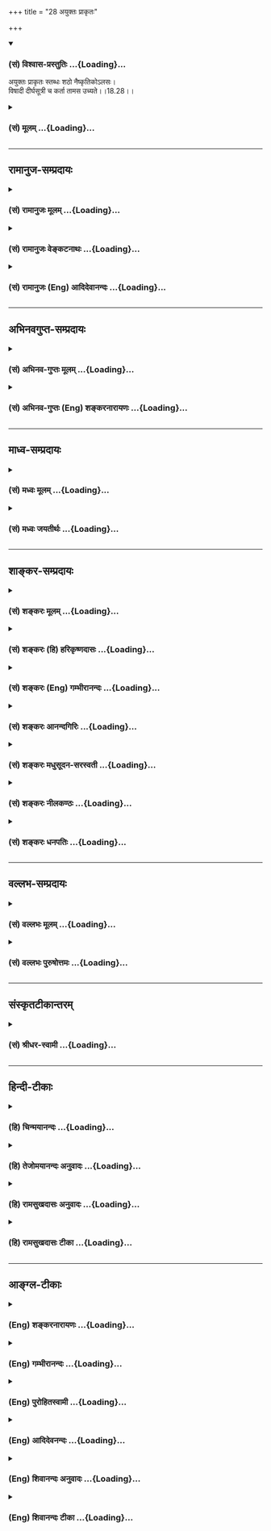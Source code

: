 +++
title = "28 अयुक्तः प्राकृतः"

+++
<div class="js_include" newlevelforh1="3" title="(सं) विश्वास-प्रस्तुतिः" unfilled url="/purANam_vaiShNavam/mahAbhAratam/06-bhIShma-parva/03-bhagavad-gItA-parva/saMskRtam/vishvAsa-prastutiH/18_moxa-saMnyAsa-yogaH/28_ayuktaH_prAkRtaH.md">
<details open><summary><h3>(सं) विश्वास-प्रस्तुतिः ...{Loading}...</h3></summary>

अयुक्तः प्राकृतः स्तब्धः शठो नैष्कृतिकोऽलसः।  
विषादी दीर्घसूत्री च कर्ता तामस उच्यते।।18.28।।
</details>
</div>
<div class="js_include collapsed" newlevelforh1="3" title="(सं) मूलम्" unfilled url="/purANam_vaiShNavam/mahAbhAratam/06-bhIShma-parva/03-bhagavad-gItA-parva/saMskRtam/mUlam/18_moxa-saMnyAsa-yogaH/28_ayuktaH_prAkRtaH.md">
<details><summary><h3>(सं) मूलम् ...{Loading}...</h3></summary>

अयुक्तः प्राकृतः स्तब्धः शठो नैष्कृतिकोऽलसः।  
विषादी दीर्घसूत्री च कर्ता तामस उच्यते।।18.28।।
</details>
</div>


_________________
## रामानुज-सम्प्रदायः
<div class="js_include collapsed" newlevelforh1="3" title="(सं) रामानुजः मूलम्" unfilled url="/purANam_vaiShNavam/mahAbhAratam/06-bhIShma-parva/03-bhagavad-gItA-parva/saMskRtam/rAmAnujaH/mUlam/18_moxa-saMnyAsa-yogaH/28_ayuktaH_prAkRtaH.md">
<details><summary><h3>(सं) रामानुजः मूलम् ...{Loading}...</h3></summary>

।।18.28।।**अयुक्तः** शास्त्रीयकर्मायोग्यः विकर्मस्थः; **प्राकृतः**
अनधिगतविद्यः; **स्तब्धः** अनारम्भशीलः; **शठः** अभिचारादिकर्मरुचिः;
**नैष्कृतिकः** वञ्चनपरः; **अलसः** आरब्धेषु अपि कर्मसु मन्दप्रवृत्तिः।
**विषादी** अतिमात्रावसादशीलः; **दीर्घसूत्री** अभिचारादिकर्म कुर्वन्
परेषु दीर्घकालवर्त्यनर्थपर्यालोचनशीलः; एवंभूतो यः **कर्ता** स
**तामसः। एवं कर्तव्यकर्मविषयज्ञाने कर्तव्ये च कर्मणि अनुष्ठातरि च गुणतः
त्रैविध्यम् उक्तम्; इदानीं सर्वतत्त्वसर्वपुरुषार्थनिश्चयरूपाया बुद्धेः
धृतेः च गुणतः त्रैविध्यम् आह --**

</details>
</div>
<div class="js_include collapsed" newlevelforh1="3" title="(सं) रामानुजः वेङ्कटनाथः" unfilled url="/purANam_vaiShNavam/mahAbhAratam/06-bhIShma-parva/03-bhagavad-gItA-parva/saMskRtam/rAmAnujaH/venkaTanAthaH/18_moxa-saMnyAsa-yogaH/28_ayuktaH_prAkRtaH.md">
<details><summary><h3>(सं) रामानुजः वेङ्कटनाथः ...{Loading}...</h3></summary>

  
  
।।18.28।। अवधानाभावादेःप्राकृतः इत्यादिना सिद्धेरयुक्तशब्देन अनर्हत्वं
विवक्षितमित्याहशास्त्रीयेति।
अशुचिशब्दनिर्दिष्टाद्राजसस्यायोग्यत्वादधिकमयोग्यत्वमिह
विवक्षितमित्याहविकर्मस्थ इति। एवं हि तस्यायोग्यतातिशयः यथा
शैवान्पाशुपतान् स्पृष्ट्वा लोकायतिकनास्तिकान्। विकर्मस्थान्
द्विजाञ्छूद्रान् सचेलो जलमाविशेत् इति
शास्त्राध्ययनतदर्थोपदेशादिजनितसात्त्विककर्मानुष्ठानानुगुणविशेषराहित्यं
प्राकृतशब्देन विवक्षितमित्याहअनधिगतविद्य इति। पूज्येष्वपि
त्वरितावश्यकर्तव्ययथोचितप्रणामाद्यारम्भविपरीतं स्तिमितस्वभावत्वमिह
स्तब्धशब्दार्थ इत्याहअनारम्भशील इति। गूढविप्रियकृत्त्वं शठत्वं तच्च
प्रकरणाच्छास्त्रोदिततामसकर्मद्वारेत्याह -- अभिचारादिकर्मरुचिरिति।
पुनरुक्तिपरिहाराय मायाप्रतारणादिलौकिककर्मद्वारा नैकृतिकत्वमाह -- वञ्चनपर
इति। श्वः कार्यमद्य कुर्वीत \[म.भा.12।321।73\] इति न्यायाच्छास्त्रीयेषु
त्वरितेन भवितव्यम् तद्वैपरीत्यमिहालस्यं; तत्रानारम्भस्य
स्तब्धशब्देनोक्तत्वात्आरब्धेष्विति विशेषितम्। विषादी इत्यत्र
धातोरेवावसादार्थत्वादुपसर्गेण तत्प्रकर्षः; प्रत्ययेन ताच्छील्यं च
विवक्षितमित्याहअतिमात्रावसादशील इति। अवसादश्च लक्षितो
वाक्यकारेणदेशकालवैगुण्याच्छोकवस्त्वाद्यनुस्मृतेश्च तज्जं
दैन्यमभास्वरत्वं मनसोऽवसादः इति। प्रारब्धकर्मणां
शीघ्रमसमापनरूपमन्दप्रवृत्तित्वादेरलसादिशब्देन निर्दिष्टत्वादवयवशक्तेः
शाठ्यादिसमभिव्याहारस्य चानुगुणदीर्घसूत्रत्वं विशिनष्टिअभिचारादिकर्म
कुर्वन्परेषु दीर्घकालवर्त्यनर्थपर्यालोचनशील इति। सूत्र सूत्रेण(वेष्टने)
\[धा.पा.10375\] इति धातुः; सूत्रणं चिन्तनं ताच्छील्यार्थप्रत्ययः
दीर्घसूत्रणाद्दीर्घसूत्री।
निरपराधशकुन्तादिग्रहणार्थदीर्घसूत्रकर्तृसमानतया
दीर्घसूत्रीत्यौपचारिकग्रहणं तु मन्दमिति भावः।  
  

</details>
</div>
<div class="js_include collapsed" newlevelforh1="3" title="(सं) रामानुजः (Eng) आदिदेवानन्दः" unfilled url="/purANam_vaiShNavam/mahAbhAratam/06-bhIShma-parva/03-bhagavad-gItA-parva/saMskRtam/rAmAnujaH/english/AdidevAnandaH/18_moxa-saMnyAsa-yogaH/28_ayuktaH_prAkRtaH.md">
<details><summary><h3>(सं) रामानुजः (Eng) आदिदेवानन्दः ...{Loading}...</h3></summary>

18.28 'Ayukta' is the doer who is unalified for acts enjoined by the
Sastras; the meaning is that he is engaged in perverse acts; who is
'unrefined', means one uninstructed; who is 'stubborn', means one who is
not disposed to act; who is 'depraved' means one who has the taste for
black magic etc; who is dishonest is one who is treacherous; who is
'indolent' is one who is not inclined to carry out actions undertaken;
who is 'despondent' is one given to excessive despondency; and one who
is 'dilatory', is a person who, while engaged in black magic, etc., pays
malevolent attention to produce long-standing evil to others - such a
doer is declared to be Tamasika. Thus, has been told the threefold
division in terms of the Gunas of the knowledge about the work that
ought to be performed, and about the agent of work. Now, Sri Krsna
describe s the threefold division of Buddhi and Dhrti (fortitude) on the
basis of Gunas. These faculties give the determinate knowledge of all
realities in existence and of all ends of human life (Purusarthas).

</details>
</div>


_________________
## अभिनवगुप्त-सम्प्रदायः
<div class="js_include collapsed" newlevelforh1="3" title="(सं) अभिनव-गुप्तः मूलम्" unfilled url="/purANam_vaiShNavam/mahAbhAratam/06-bhIShma-parva/03-bhagavad-gItA-parva/saMskRtam/abhinava-guptaH/mUlam/18_moxa-saMnyAsa-yogaH/28_ayuktaH_prAkRtaH.md">
<details><summary><h3>(सं) अभिनव-गुप्तः मूलम् ...{Loading}...</h3></summary>

।।18.26 -- 18.28।। मुक्तसङ्ग इत्यादि तामस उच्यते इत्यन्तम्। अहं कर्ता इति
न वदन्; तच्छीलः; तद्धर्मा +++(N तद्धर्मः )+++ ; तत्साधुकारी वा यो न +++(S न यो
भवति ;N;K omit न )+++ भवति इति अनहंवादी इति। अनेन णिनिना
व्यवहारमात्रसंवृत्तिवशेन योगिनोऽपि अहं करोमि इति वचो न निषिद्धम्।
हर्षशोकान्वितः; सिद्ध्यसिद्ध्योः। निकृतिः नैर्घृण्यम्।

</details>
</div>
<div class="js_include collapsed" newlevelforh1="3" title="(सं) अभिनव-गुप्तः (Eng) शङ्करनारायणः" unfilled url="/purANam_vaiShNavam/mahAbhAratam/06-bhIShma-parva/03-bhagavad-gItA-parva/saMskRtam/abhinava-guptaH/english/shankaranArAyaNaH/18_moxa-saMnyAsa-yogaH/28_ayuktaH_prAkRtaH.md">
<details><summary><h3>(सं) अभिनव-गुप्तः (Eng) शङ्करनारायणः ...{Loading}...</h3></summary>

18.26-28 Muktasangah etc. upto Tamasa ucyate. He who does not make
speech of egoism : He who does not claim 'I am the agent' i.e., he who
is different from the one who claims so by natural inclination, or
claims as such with an intention that 'I should do so', or claims so in
an efficient manner. This nini (suffix employed in anahamvadi) does not
prohibit for a Yogin, the speech 'I do' under the influence of the cover
of the mundane life. Who is overpowered by joy and grief : i.e., at the
time of success and failure \[respectively\]. Wickedness : cruelty.

</details>
</div>


_________________
## माध्व-सम्प्रदायः
<div class="js_include collapsed" newlevelforh1="3" title="(सं) मध्वः मूलम्" unfilled url="/purANam_vaiShNavam/mahAbhAratam/06-bhIShma-parva/03-bhagavad-gItA-parva/saMskRtam/madhvaH/mUlam/18_moxa-saMnyAsa-yogaH/28_ayuktaH_prAkRtaH.md">
<details><summary><h3>(सं) मध्वः मूलम् ...{Loading}...</h3></summary>

।।18.28।। परकृतं दोषं दीर्घकालकृतमप्यनुचितं यः सूचयति स दीर्घसूत्री। परेण
यः कृतो दोषो दीर्घकालकृतोऽपि वा। यस्तस्य सूचको दोषाद्दीर्घसूत्री स
उच्यते इत्यभिधानात्।

</details>
</div>
<div class="js_include collapsed" newlevelforh1="3" title="(सं) मध्वः जयतीर्थः" unfilled url="/purANam_vaiShNavam/mahAbhAratam/06-bhIShma-parva/03-bhagavad-gItA-parva/saMskRtam/madhvaH/jayatIrthaH/18_moxa-saMnyAsa-yogaH/28_ayuktaH_prAkRtaH.md">
<details><summary><h3>(सं) मध्वः जयतीर्थः ...{Loading}...</h3></summary>

।।18.28।। दीर्घसूत्रित्वं कथं तामसत्वे हेतुः इत्यतः सप्रमाणकं व्याचष्टे
-- **परे**ति। दीर्घकालकृतं चिरातीतकालकृतम्। अनुचितं वचनायोग्यं;
परोपद्रवहेतुत्वात्। दोषान्मात्सर्यादेः।

</details>
</div>


_________________
## शाङ्कर-सम्प्रदायः
<div class="js_include collapsed" newlevelforh1="3" title="(सं) शङ्करः मूलम्" unfilled url="/purANam_vaiShNavam/mahAbhAratam/06-bhIShma-parva/03-bhagavad-gItA-parva/saMskRtam/shankaraH/mUlam/18_moxa-saMnyAsa-yogaH/28_ayuktaH_prAkRtaH.md">
<details><summary><h3>(सं) शङ्करः मूलम् ...{Loading}...</h3></summary>

।।18.28।। --,**अयुक्तः** न युक्तः असमाहितः; **प्राकृतः**
अत्यन्तासंस्कृतबुद्धिः बालसमः; **स्तब्धः** दण्डवत् न नमति कस्मैचित्;
**शठः** मायावी शक्तिगूहनकारी; **नैष्कृतिकः** परविभेदनपरः; **अलसः**
अप्रवृत्तिशीलः कर्तव्येष्वपि; **विषादी** विषादवान् सर्वदा अवसन्नस्वभावः;
**दीर्घसूत्री** च कर्तव्यानां दीर्घप्रसारणः; सर्वदा मन्दस्वभावः; यत्
अद्य श्वो वा कर्तव्यं तत् मासेनापि न करोति; यश्च एवंभूतः; सः **कर्ता
तामसः उच्यते**।।

</details>
</div>
<div class="js_include collapsed" newlevelforh1="3" title="(सं) शङ्करः (हि) हरिकृष्णदासः" unfilled url="/purANam_vaiShNavam/mahAbhAratam/06-bhIShma-parva/03-bhagavad-gItA-parva/saMskRtam/shankaraH/hindI/harikRShNadAsaH/18_moxa-saMnyAsa-yogaH/28_ayuktaH_prAkRtaH.md">
<details><summary><h3>(सं) शङ्करः (हि) हरिकृष्णदासः ...{Loading}...</h3></summary>

।।18.28।। जो कर्ता अयुक्त है -- जिसका चित्त समाहित नहीं है; जो बालकके
समान प्राकृत -- अत्यन्त संस्कारहीन बुद्धिवाला है; जो स्तब्ध है -- दण्डकी
भाँति किसीके सामने नहीं झुकता; जो शठ अर्थात् अपनी सामर्थ्यको गुप्त
रखनेवाला कपटी है; जो नैष्कृतिक -- दूसरोंकी वृत्तिका छेदन करनेमें तत्पर
और आलसी है -- जिसका कर्तव्यकार्यमें भी प्रवृत्त होनेका स्वभाव नहीं है;
जो विषादी -- सदा शोकयुक्त स्वभाववाला और दीर्घसूत्री है -- कर्तव्यमें
बहुत विलम्ब करनेवाला है अर्थात् आज या कल कर लेनेयोग्य कार्यको महीनेभरमें
भी समाप्त नहीं कर पाता; जो ऐसा कर्ता है वह तामस कहा जाता है।

</details>
</div>
<div class="js_include collapsed" newlevelforh1="3" title="(सं) शङ्करः (Eng) गम्भीरानन्दः" unfilled url="/purANam_vaiShNavam/mahAbhAratam/06-bhIShma-parva/03-bhagavad-gItA-parva/saMskRtam/shankaraH/english/gambhIrAnandaH/18_moxa-saMnyAsa-yogaH/28_ayuktaH_prAkRtaH.md">
<details><summary><h3>(सं) शङ्करः (Eng) गम्भीरानन्दः ...{Loading}...</h3></summary>

18.28 The agent who is ayuktah, unsteady; prakrtah, naive, of very
unrefined intelligence, like a child; stabdhah, unbending like a
staff-he does not bend down to anyone; sathah, deceitful, cunning,
hiding his own powers; naiskrtikah, wicked, given to destroying the
livelihood of others; alasah, lazy, not inclined even to his own duties;
visadi, morose, ever in a mood of dejection; and dirghasutri,
procrastinating, postponing duties for long, \[Ast. adds here, 'sarvada
mandasvabhavah, always slow by nature'.-Tr.\] not accomplishing even in
a month what is to be done today or tomorrow;-one who is such, he
ucyate, is said to be; tamasah, possessed of tamas.

</details>
</div>
<div class="js_include collapsed" newlevelforh1="3" title="(सं) शङ्करः आनन्दगिरिः" unfilled url="/purANam_vaiShNavam/mahAbhAratam/06-bhIShma-parva/03-bhagavad-gItA-parva/saMskRtam/shankaraH/AnandagiriH/18_moxa-saMnyAsa-yogaH/28_ayuktaH_prAkRtaH.md">
<details><summary><h3>(सं) शङ्करः आनन्दगिरिः ...{Loading}...</h3></summary>

।।18.28।। दीर्घं सूत्रयितुं शीलमस्येति व्युत्पत्तिं गृहीत्वा
विवक्षितमर्थमाह -- **कर्तव्यानामिति।** एवं क्रियमाणे सत्यनिष्टमिदं
कथंचिदापद्येत यदा पुनरेवं क्रियते तदा त्वनिष्टमेव संभावनोपनीतमिति
चिन्तापरंपरायां मन्थरप्रवृत्तिरित्यर्थः। तदेव स्पष्टयति -- **यदद्येति।**

</details>
</div>
<div class="js_include collapsed" newlevelforh1="3" title="(सं) शङ्करः मधुसूदन-सरस्वती" unfilled url="/purANam_vaiShNavam/mahAbhAratam/06-bhIShma-parva/03-bhagavad-gItA-parva/saMskRtam/shankaraH/madhusUdana-sarasvatI/18_moxa-saMnyAsa-yogaH/28_ayuktaH_prAkRtaH.md">
<details><summary><h3>(सं) शङ्करः मधुसूदन-सरस्वती ...{Loading}...</h3></summary>

।।18.28।। अयुक्त इति। अयुक्तः सर्वदा विषयापहृतचित्तत्वेन
कर्तव्येष्वनवहितः; प्राकृतः शास्त्रासंस्कृतबुद्धिर्बालसमः; स्तब्धो
गुरुदेवतादिष्वप्यनम्रः; शठः परवञ्चनार्थमन्यथाजानन्नप्यन्यथावादी;
नैकृतिकः स्वस्मिन्नुपकारित्वभ्रममुत्पाद्य परवृत्तिच्छेदनेन स्वार्थपरः;
अलसोऽवश्यकर्तव्येष्वप्यप्रवृत्तिशीलः; विषादी
सततमसंतुष्टस्वभावत्वेनानुशोचनशीलः; दीर्घसूत्री
निरन्तरशङ्कासहस्रकवलितान्तःकरणत्वेनातिमन्थरप्रवृत्तिर्यदद्यकर्तव्यं
तन्मासेनापि करोति नवेत्येवंशीलश्च; कर्ता तामस उच्यते।

</details>
</div>
<div class="js_include collapsed" newlevelforh1="3" title="(सं) शङ्करः नीलकण्ठः" unfilled url="/purANam_vaiShNavam/mahAbhAratam/06-bhIShma-parva/03-bhagavad-gItA-parva/saMskRtam/shankaraH/nIlakaNThaH/18_moxa-saMnyAsa-yogaH/28_ayuktaH_prAkRtaH.md">
<details><summary><h3>(सं) शङ्करः नीलकण्ठः ...{Loading}...</h3></summary>

।।18.28।। अयुक्तोऽनवहितः। प्राकृतोऽत्यन्तमसंस्कृतबुद्धिर्बालसमः। स्तब्धो
दण्डवन्न नमति कस्मैचित्। शठः शक्तिगूहनकारी। नैष्कृतिको वञ्चकः परावमानी
वा। अलसः अप्रवृत्तिशीलः कर्तव्येष्वपि। विषादी सर्वदा अवसन्नस्वभावः।
दीर्घसूत्री चिरकारी। एकाहसाध्यं कार्यं मासेनापि न करोतीत्यर्थः। य
एवंभूतः स कर्ता तामस उच्यते।

</details>
</div>
<div class="js_include collapsed" newlevelforh1="3" title="(सं) शङ्करः धनपतिः" unfilled url="/purANam_vaiShNavam/mahAbhAratam/06-bhIShma-parva/03-bhagavad-gItA-parva/saMskRtam/shankaraH/dhanapatiH/18_moxa-saMnyAsa-yogaH/28_ayuktaH_prAkRtaH.md">
<details><summary><h3>(सं) शङ्करः धनपतिः ...{Loading}...</h3></summary>

।।18.28।। एवं राजसं कर्तारमुदाहृत्य तामसं तमाह -- अयुक्तो विषयेषु
विक्षिप्तचित्तत्वादसमाहितः; प्राकृतोऽत्यन्तासंस्कृतबुद्धिर्बालिशः;
स्तब्धः कस्मैचिद्दण्डवन्न नमति सर्वदाऽनम्रो मन्दस्वभावः; शठः
शक्तिगूहनकारी मायावी; नैकृतिकः परवृत्तिच्छेदनपरः; अलसः
कर्तव्येष्वप्रवृत्तिशीलः; विषादी सर्वदा खिन्नस्वभावः; दीर्धं सूत्रायुतुं
शीलमस्येति दीर्घसूत्री कर्तव्यानां दीर्घप्रसारणस्वभावः एवं क्रियमाणे
सत्यनिष्टमिदं कथंचिदापद्येत; यदा पुनरेवं क्रियते तदात्वनिष्टमेव
संभावानोपनीतमित्येवं शङ्कासहस्त्रव्याप्तचित्तत्वेनातिमन्थरप्रवृत्तिशीलः
यदद्य श्वो वा कर्तव्यं तन्मासेनापि न करोति एवंविधो यः कर्ता स तामस
उच्यते।

</details>
</div>


_________________
## वल्लभ-सम्प्रदायः
<div class="js_include collapsed" newlevelforh1="3" title="(सं) वल्लभः मूलम्" unfilled url="/purANam_vaiShNavam/mahAbhAratam/06-bhIShma-parva/03-bhagavad-gItA-parva/saMskRtam/vallabhaH/mUlam/18_moxa-saMnyAsa-yogaH/28_ayuktaH_prAkRtaH.md">
<details><summary><h3>(सं) वल्लभः मूलम् ...{Loading}...</h3></summary>

।।18.28।। अयुक्त इति। शास्त्रीयकर्माधिकारी सन् योऽयुक्तः विकर्मस्थः
अनधिगतविद्यः स्तब्धः आरम्भशिथिलः शठः अभिचारादिकर्मरुचिः वञ्चकः
कर्मस्वलसो दुःखी दीर्घं सूत्रं कर्त्तव्यता यस्य तथा तामस उच्यते।

</details>
</div>
<div class="js_include collapsed" newlevelforh1="3" title="(सं) वल्लभः पुरुषोत्तमः" unfilled url="/purANam_vaiShNavam/mahAbhAratam/06-bhIShma-parva/03-bhagavad-gItA-parva/saMskRtam/vallabhaH/puruShottamaH/18_moxa-saMnyAsa-yogaH/28_ayuktaH_prAkRtaH.md">
<details><summary><h3>(सं) वल्लभः पुरुषोत्तमः ...{Loading}...</h3></summary>

  
  
।।18.28।। तामसमाहअयुक्त इति। अयुक्तः पूर्वापरानुसन्धानरहितः; प्राकृतः
प्रकृतिजन्यसद्भावरहितः; स्तब्धः अनम्रः; शठो धूर्तः; नैकृतिकः सर्वावमानी
कृतावमानी वा; अलसः अनुद्यमी; विषादी अकार्यशोचनस्वभावः; दीर्घसूत्री
क्षणसाध्यकार्यस्य माससम्पादनशील एतादृशः कर्त्ता तामस उच्यते।  
  

</details>
</div>


_________________
## संस्कृतटीकान्तरम्
<div class="js_include collapsed" newlevelforh1="3" title="(सं) श्रीधर-स्वामी" unfilled url="/purANam_vaiShNavam/mahAbhAratam/06-bhIShma-parva/03-bhagavad-gItA-parva/saMskRtam/shrIdhara-svAmI/18_moxa-saMnyAsa-yogaH/28_ayuktaH_prAkRtaH.md">
<details><summary><h3>(सं) श्रीधर-स्वामी ...{Loading}...</h3></summary>

।।18.28।। तामसं कर्तारमाह **-- अयुक्त इति।** अयुक्तोऽनवहितः; प्राकृतो
विवेकशून्यः; स्तब्धोऽनम्रः; शठः शक्तिगूहनकारी; नैष्कृतिकः परावमानी;
अलसोऽनुद्यमशीलः; विषादी शोकशीलः; यदद्य वा श्वो या कार्यं तन्मासेनापि न
संपादयति यः स दीर्घसूत्री; एवंभूतः कर्ता तामस उच्यते। कर्तृत्रैविध्येनैव
ज्ञातुरपि त्रैविध्यमुक्तं भवति। कर्मत्रैविध्येन च ज्ञेयस्यापि
त्रैविध्यमुक्तं वेदितव्यम्। बुद्धेस्त्रैविध्येन करणस्यापि
त्रैविध्यमुक्तं भविष्यति।

</details>
</div>


_________________
## हिन्दी-टीकाः
<div class="js_include collapsed" newlevelforh1="3" title="(हि) चिन्मयानन्दः" unfilled url="/purANam_vaiShNavam/mahAbhAratam/06-bhIShma-parva/03-bhagavad-gItA-parva/hindI/chinmayAnandaH/18_moxa-saMnyAsa-yogaH/28_ayuktaH_prAkRtaH.md">
<details><summary><h3>(हि) चिन्मयानन्दः ...{Loading}...</h3></summary>

।।18.28।। यहाँ तामस ज्ञान से प्रेरित होकर तामस कर्म करने वाले तामस कर्ता
का विस्तृत वर्णन किया गया है। अयुक्त जिसका मन; बुद्धि के साथ युक्त न हो
वह व्यक्ति अयुक्त कहलाता है। बुद्धि के मार्गदर्शन की उपेक्षा करके तामसिक
कर्ता अपनी मनमानी ही करता है; बुद्धिमानी नहीं प्राकृत अत्यन्त असभ्य और
असंस्कृत बुद्धि का पुरुष प्राकृत कहा जाता है। सुसंस्कृत पुरुष वह है; जो
अपने मन की निम्नस्तरीय प्रवृत्तियों को अपने वश में रखता है। किन्तु तामसी
पुरुष अयुक्त होने के कारण प्राकृत स्वभाव का होता है। उसे अपने ऊपर किसी
भी प्रकार का संयम नहीं होता। बुद्धि का दर्पण दर्शाने पर भी वह स्वीकार
नहीं करता कि दर्पण में प्रतिबिम्बित असभ्यता आदि अवगुण उसके अपने ही
हैं। स्तब्ध एक दण्ड के समान वह कभी किसी के आगे नम्रभाव से नतमस्तक नहीं
होता। वह ऐसा हठी और दुराग्रही होता है कि किसी के सदुपदेश का वह श्रवण भी
नहीं करना चाहता; पालन करना तो दूर की बात है। किसी का भी उपदेश उसे सहन
नहीं होता है। शठ अर्थात् मायावी। तामस कर्ता पर कभी विश्वास नहीं किया जा
सकता; क्यों कि वह अपने वास्तविक उद्देश्यों को गुप्त रखकर लोगों की वंचना
करने के लिए अन्य प्रकार के कार्य करता है। प्रवंचना के ऐसे कार्यों से
समाज के लोगों को दुख और कष्ट भोगने पड़ते हैं। नैष्कृतिक श्री शंकराचार्य
इसका अर्थ बताते हुए कहते हैं; तामसिक कर्ता परवृत्तिच्छेदनपर अर्थात्
दूसरे की आजीविका का नाश करने वाला होता है। अन्य लोगों के साथ लड़ाई झगड़ा
करने पर सदैव उतारू रहता है और शत्रुता और बदले की भावना रखता है। अलस तामस
कर्ता सहज ही किसी कार्य में प्रवृत्त नहीं होता; कर्तव्य कर्म में भी
नहीं। बिना परिश्रम के फलोपभोग की उसकी कामना रहती है। ऐसा आलसी पुरुष
विचार करने में भी असमर्थ होता है। लंका के तीन बन्धु विभीषण; रावण और
कुम्भकर्ण क्रमश सात्त्विक; राजसिक और तामसिक कर्ताओं के प्रतीक हैं। विषादी
सदा उदास रहता है। किसी भी वस्तु या व्यक्ति से वह सन्तुष्ट नहीं रहता।
जीवन की चुनौतियों का सामना करने की न उसमें क्षमता होती हैं और न दृढ़ता।
इसलिए; वह किसी ऐसे सुरक्षित स्थान पर निवास करना चाहता है; जहाँ जगत् की
समस्याएं न हों और वह निर्विघ्न रूप से विषयोपभोग,कर सके। दीर्घसूत्री वह
पुरुष जो तत्काल करने योग्य कर्म को कल करेंगे ऐसा कहतेकहते एक मास के
पश्चात् भी नहीं करता है; दीर्घसूत्री कहलाता है। वह शीघ्र निर्णय नहीं ले
सकता और यदि ले भी लेता है; तो उसे कार्यान्वित कर नहीं पाता। इस प्रकार;
तीन श्लोकों में भगवान् श्रीकृष्ण ने त्रिविध कर्ताओं के आन्तरिक स्वभाव का
अत्यन्त सुन्दर चित्रण किया है। यह सदैव ध्यान रहे कि उपर्युक्त चित्रण
परपरीक्षण के लिए न होकर आत्मनिरीक्षण एवं आत्मसुधार के लिए है। भगवान् आगे
कहते हैं

</details>
</div>
<div class="js_include collapsed" newlevelforh1="3" title="(हि) तेजोमयानन्दः अनुवादः" unfilled url="/purANam_vaiShNavam/mahAbhAratam/06-bhIShma-parva/03-bhagavad-gItA-parva/hindI/tejomayAnandaH/anuvAdaH/18_moxa-saMnyAsa-yogaH/28_ayuktaH_prAkRtaH.md">
<details><summary><h3>(हि) तेजोमयानन्दः अनुवादः ...{Loading}...</h3></summary>

।।18.28।। अयुक्त, प्राकृत, स्तब्ध, शठ, नैष्कृतिक, आलसी, विषादी और
दीर्घसूत्री कर्ता तामस कहा जाता है।।

</details>
</div>
<div class="js_include collapsed" newlevelforh1="3" title="(हि) रामसुखदासः अनुवादः" unfilled url="/purANam_vaiShNavam/mahAbhAratam/06-bhIShma-parva/03-bhagavad-gItA-parva/hindI/rAmasukhadAsaH/anuvAdaH/18_moxa-saMnyAsa-yogaH/28_ayuktaH_prAkRtaH.md">
<details><summary><h3>(हि) रामसुखदासः अनुवादः ...{Loading}...</h3></summary>

।।18.28।। जो कर्ता असावधान, अशिक्षित, ऐंठ-अकड़वाला, जिद्दी, उपकारीका
अपकार करनेवाला, आलसी, विषादी और दीर्घसूत्री है, वह तामस कहा जाता है।

</details>
</div>
<div class="js_include collapsed" newlevelforh1="3" title="(हि) रामसुखदासः टीका" unfilled url="/purANam_vaiShNavam/mahAbhAratam/06-bhIShma-parva/03-bhagavad-gItA-parva/hindI/rAmasukhadAsaH/TIkA/18_moxa-saMnyAsa-yogaH/28_ayuktaH_prAkRtaH.md">
<details><summary><h3>(हि) रामसुखदासः टीका ...{Loading}...</h3></summary>

।।18.28।।***व्याख्या --***  **अयुक्तः --** तमोगुण मनुष्यको मूढ़ बना
देता है (गीता 14। 8)। इस कारण किस समयमें कौनसा काम करना चाहिये किस तरह
करनेसे हमें लाभ है और किस तरह करनेसे हमें हानि है -- इस विषयमें तामस
मनुष्य सावधान नहीं रहता अर्थात् वह कर्तव्य और अकर्तव्यके विषयमें सोचता
ही,नहीं। इसलिये वह अयुक्त अर्थात् असावधान कहलाता है।**प्राकृतः --**
जिसने शास्त्र; सत्सङ्ग; अच्छी शिक्षा; उपदेश आदिसे न तो अपने जीवनको ठीक
बनाया है और न अपने जीवनपर कुछ विचार ही किया है; माँबापसे जैसा पैदा हुआ
है; वैसाकावैसा ही कोरा अर्थात् कर्तव्यअकर्तव्यकी शिक्षासे रहित रहा है;
ऐसा मनुष्य प्राकृत अर्थात् अशिक्षित कहलाता है।**स्तब्धः --** तमोगुणकी
प्रधानताके कारण उसके मन; वाणी और शरीरमें अकड़ रहती है। इसलिये वह अपने
वर्णआश्रममें बड़ेबूढ़े माता; पिता; गुरु; आचार्य आदिके सामने कभी झुकता
नहीं। वह मन; वाणी और शरीरसे कभी सरलता और नम्रताका व्यवहार नहीं करता;
प्रत्युत कठोर व्यवहार करता है। ऐसा मनुष्य स्तब्ध अर्थात् ऐंठअकड़वाला
कहलाता है।  
  
**शठः --** तामस मनुष्य अपनी एक जिद होनेके कारण दूसरोंकी दी हुई अच्छी
शिक्षाको; अच्छे विचारोंको नहीं मानता। उसको तो मूढ़ताके कारण अपने ही
विचार अच्छे लगते हैं। इसलिये वह शठ अर्थात् जिद्दी कहलाता है **(टिप्पणी
प₀ 909)**।**अनैष्कृतिकः --** जिनसे कुछ उपकार पाया है; उनका प्रत्युपकार
करनेका जिसका स्वभाव होता है; वह नैष्कृतिक कहलाता है। परन्तु तामस मनुष्य
दूसरोंसे उपकार पा करके भी उनका उपकार नहीं करता; प्रत्युत उनका अपकार करता
है; इसलिये वह अनैष्कृतिक कहलाता है।**अलसः --** अपने वर्णआश्रमके अनुसार
आवश्यक कर्तव्यकर्म प्राप्त हो जानेपर भी तामस मनुष्यको मूढ़ताके कारण वह
कर्म करना अच्छा नहीं लगता; प्रत्युत सांसारिक निरर्थक बातोंको पड़ेपड़े
सोचते रहना अथवा नींदमें पड़े रहना अच्छा लगता है। इसलिये उसे आलसी कहा गया
है।**विषादी --** यद्यपि तामस मनुष्यमें यह विचार होता ही नहीं कि क्या
कर्तव्य होता है और क्या अकर्तव्य होता है तथा निद्रा; आलस्य; प्रमाद
आदिमें मेरी शक्तिका; मेरे जीवनके अमूल्य समयका कितना दुरुपयोग हो रहा है;
तथापि अच्छे मार्गसे और कर्तव्यसे च्युत होनेसे उसके भीतर स्वाभाविक ही एक
विषाद (दुःख; अशान्ति) होता रहता है। इसलिये उसे विषादी कहा गया
है।**दीर्घसूत्री --** अमुक काम किस तरीकेसे बढ़िया और जल्दी हो सकता है --
इस बातको वह सोचता ही नहीं। इसलिये वह किसी काममें अविवेकपूर्वक लग भी जाता
है तो थोड़े समयमें होनेवाले काममें भी बहुत ज्यादा समय लगा देता है और
उससे काम भी सुचारुरूपसे नहीं होता। ऐसा मनुष्य दीर्घसूत्री कहलाता
है।**कर्ता तामस उच्यते --** उपर्युक्त आठ लक्षणोंवाला कर्ता तामस कहलाता
है।  
  
**विशेष बात**  
  
छब्बीसवें; सत्ताईसवें और अट्ठाईसवें श्लोकमें जितनी बातें आयीं हैं; वे सब
कर्ताको लेकर ही कही गयी हैं। कर्ताके जैसे लक्षण होते हैं; उन्हींके
अनुसार कर्म होते हैं। कर्ता जिन गुणोंको स्वीकार करता है; उन गुणोंके
अनुसार ही कर्मोंका रूप होता है। कर्ता जिस साधनको करता है; वह साधन
कर्ताका रूप हो जाता है। कर्ताके आगे जो करण होते हैं; वे भी कर्ताके
अनुरूप होते हैं। तात्पर्य यह है कि जैसा कर्ता होता है; वैसे ही कर्म; करण
आदि होते हैं। कर्ता सात्त्विक; राजस अथवा तामस होगा तो कर्म आदि भी
सात्त्विक; राजस अथवा तामस होंगे।  
  
सात्त्विक कर्ता अपने कर्म; बुद्धि आदिको सात्त्विक बनाकर सात्त्विक सुखका
अनुभव करते हुए असङ्गतापूर्वक परमात्मतत्त्वसे अभिन्न हो जाता है --
**दुःखान्तं च निगच्छति** (गीता 18। 36)। कारण कि सात्त्विक कर्ताका ध्येय
परमात्मा होता है। इसलिये वह कर्तृत्वभोक्तृत्वसे रहित होकर चिन्मय
तत्त्वसे अभिन्न हो जाता है क्योंकि वह तात्त्विक स्वरूपसे अभिन्न ही था।
परन्तु राजसतामस कर्ता राजसतामस कर्म; बुद्धि आदिके साथ तन्मय होकर
राजसतामस सुखमें लिप्त होता है। इसलिये वह परमात्मतत्त्वसे अभिन्न नहीं हो
सकता। कारण कि राजसतामस कर्ताका उद्देश्य परमात्मा नहीं होता और उसमें
जडताका बन्धन भी अधिक होता है।  
  
अब यहाँ शङ्का हो सकती है कि कर्ताका सात्त्विक होना तो ठीक है; पर कर्म
सात्त्विक कैसे होते हैं इसका समाधान यह है कि जिस कर्मके साथ कर्ताका राग
नहीं है; कर्तृत्वाभिमान नहीं है; लेप (फलेच्छा) नहीं है; वह कर्म
सात्त्विक हो जाता है। ऐसे सात्त्विक कर्मसे अपना और दुनियाका बड़ा भला
होता है। उस सात्त्विक कर्मका जिनजिन वस्तु; व्यक्ति; पदार्थ; वायुमण्डल
आदिके साथ सम्बन्ध होता है; उन सबमें निर्मलता आ जाती है क्योंकि निर्मलता
सत्त्वगुणका स्वभाव है -- **तत्र सत्त्वं निर्मलत्वात्** (गीता 14। 6)।  
  
दूसरी बात; पतञ्जलि महाराजने रजोगुणको क्रियात्मक ही माना है --
**प्रकाशक्रियास्थितिशीलं भूतेन्द्रियात्मकं भोगापवर्गार्थं दृश्यम्।**
(योगदर्शन 2। 18)। परन्तु गीता रजोगुणको क्रियात्मक मानते हुए भी
मुख्यरूपसे रागात्मक ही मानती है -- **रजो रागात्मकं विद्धि** (14। 7)।
वास्तवमें देखा जाय तो राग ही बाँधनेवाला है; क्रिया नहीं।  
  
गीतामें कर्म तीन प्रकारके बताये गये हैं -- सात्त्विक; राजस और तामस (18।
23 -- 25)। कर्म करनेवालेका भाव सात्त्विक होगा तो वे कर्म सात्त्विक हो
जायँगे; भाव राजस होगा तो वे कर्म राजस हो जायँगे और भाव तामस होगा तो वे
कर्म तामस हो जायँगे। इसलिये भगवान्ने केवल क्रियाको रजोगुणी नहीं माना
है।  
  
***सम्बन्ध --***  सभी कर्म विचारपूर्वक किये जाते हैं। उन कर्मोंके
विचारमें बुद्धि और धृति -- इन कर्मसंग्राहक करणोंकी प्रधानता होनेसे अब
आगे उनके भेद बताते हैं।  
  

</details>
</div>


_________________
## आङ्ग्ल-टीकाः
<div class="js_include collapsed" newlevelforh1="3" title="(Eng) शङ्करनारायणः" unfilled url="/purANam_vaiShNavam/mahAbhAratam/06-bhIShma-parva/03-bhagavad-gItA-parva/english/shankaranArAyaNaH/18_moxa-saMnyAsa-yogaH/28_ayuktaH_prAkRtaH.md">
<details><summary><h3>(Eng) शङ्करनारायणः ...{Loading}...</h3></summary>

18.28. The agent, who does not exert, is vulgar, obstinate and
deceitful; who is a man of wickedness and is lazy, sorrowful, and
procrastinating - that agent is said to be of the Tamas (Strand).

</details>
</div>
<div class="js_include collapsed" newlevelforh1="3" title="(Eng) गम्भीरानन्दः" unfilled url="/purANam_vaiShNavam/mahAbhAratam/06-bhIShma-parva/03-bhagavad-gItA-parva/english/gambhIrAnandaH/18_moxa-saMnyAsa-yogaH/28_ayuktaH_prAkRtaH.md">
<details><summary><h3>(Eng) गम्भीरानन्दः ...{Loading}...</h3></summary>

18.28 The agent who is unsteady, naive, unbending, deceitful, wicked,
\[A variant reading is naikrtikah.-Tr.\] lazy, morose and
procrastinating is said to be possessed of tamas.

</details>
</div>
<div class="js_include collapsed" newlevelforh1="3" title="(Eng) पुरोहितस्वामी" unfilled url="/purANam_vaiShNavam/mahAbhAratam/06-bhIShma-parva/03-bhagavad-gItA-parva/english/purohitasvAmI/18_moxa-saMnyAsa-yogaH/28_ayuktaH_prAkRtaH.md">
<details><summary><h3>(Eng) पुरोहितस्वामी ...{Loading}...</h3></summary>

18.28 While he whose purpose is infirm, who is low-minded, stubborn,
dishonest, malicious, indolent, despondent, procrastinating - he may be
assumed to be in Darkness.

</details>
</div>
<div class="js_include collapsed" newlevelforh1="3" title="(Eng) आदिदेवनन्दः" unfilled url="/purANam_vaiShNavam/mahAbhAratam/06-bhIShma-parva/03-bhagavad-gItA-parva/english/AdidevanandaH/18_moxa-saMnyAsa-yogaH/28_ayuktaH_prAkRtaH.md">
<details><summary><h3>(Eng) आदिदेवनन्दः ...{Loading}...</h3></summary>

18.28 That doer is said to be Tamasika who is unalified, unrefined,
stubborn, depraved, dishonest, indolent, despondent and dilatory.

</details>
</div>
<div class="js_include collapsed" newlevelforh1="3" title="(Eng) शिवानन्दः अनुवादः" unfilled url="/purANam_vaiShNavam/mahAbhAratam/06-bhIShma-parva/03-bhagavad-gItA-parva/english/shivAnandaH/anuvAdaH/18_moxa-saMnyAsa-yogaH/28_ayuktaH_prAkRtaH.md">
<details><summary><h3>(Eng) शिवानन्दः अनुवादः ...{Loading}...</h3></summary>

18.28 Unsteady, vulgar, unbending, cheating, malicious, lazy, desponding
and procrastinating such an agent is called Tamasic.

</details>
</div>
<div class="js_include collapsed" newlevelforh1="3" title="(Eng) शिवानन्दः टीका" unfilled url="/purANam_vaiShNavam/mahAbhAratam/06-bhIShma-parva/03-bhagavad-gItA-parva/english/shivAnandaH/TIkA/18_moxa-saMnyAsa-yogaH/28_ayuktaH_prAkRtaH.md">
<details><summary><h3>(Eng) शिवानन्दः टीका ...{Loading}...</h3></summary>

18.28 अयुक्तः unsteady; प्राकृतः vulgar; स्तब्धः unbending; शठः
cheating; नैष्कृतिकः malicious; अलसः lazy; विषादी desponding;
दीर्घसूत्री procrastinating; च and; कर्ता agent; तामसः Tamasic (dark);
उच्यते is said.Commentary Owing to his vulgar nature he is not able to
discriminate between proper and improper actions. His heart is filled
with vanity. He will never prostrate himself before the deity or a sage.
He is very stiff and unbending in his demeanour. He is the very
embodiment of deceit; the abode of the passion for gambling and all such
vices. He is ever ready to do evil actions. When an opportunity for his
doing good occurs; he is utterly slothful and inactive; but he is very
alert in doing evil.Prakritah Vulgar Quite uncultured in intellect one
who is childish.Stabdhah Unbending (like a stick); not bowing down to
anybody.Shathah Cheating concealing his real nature.Naishkritikah
Creating arrels and disputes among the people.Alasah Lazy Not doing even
that which ought to be done.Dirghasutri Postponing duties too long
always slothful not performing even in a month what ought to be done
today or tomorrow.

</details>
</div>
